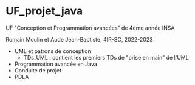# UF_projet_java

UF "Conception et Programmation avancées" de 4ème année INSA 

Romain Moulin et Aude Jean-Baptiste, 4IR-SC, 2022-2023

  - UML et patrons de conception 
	- TDs_UML : contient les premiers TDs de "prise en main" de l'UML
  - Programmation avancée en Java 
  - Conduite de projet 
  - PDLA 

